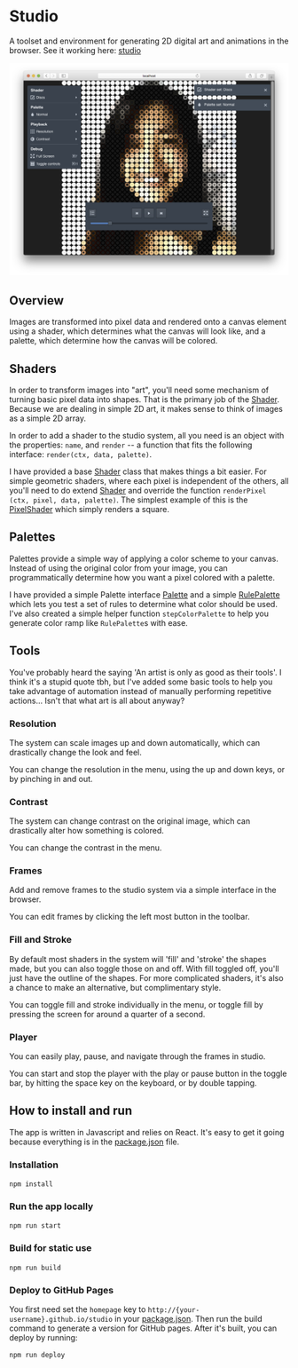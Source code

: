 # Studio

A toolset and environment for generating 2D digital art and animations in the browser. See it working here: [studio](http://blog.zmitri.com/studio)

![A screenshot of the environment](screenshot.png)

## Overview

Images are transformed into pixel data and rendered onto a canvas element using a shader, which determines what the canvas will look like, and a palette, which determine how the canvas will be colored.

## Shaders

In order to transform images into "art", you'll need some mechanism of turning basic pixel data into shapes. That is the primary job of the [Shader](https://en.wikipedia.org/wiki/Shader). Because we are dealing in simple 2D art, it makes sense to think of images as a simple 2D array.

In order to add a shader to the studio system, all you need is an object with the properties: `name`, and `render` -- a function that fits the following interface: `render(ctx, data, palette)`.

I have provided a base [Shader](src/Shaders/Shader.js) class that makes things a bit easier. For simple geometric shaders, where each pixel is independent of the others, all you'll need to do extend [Shader](src/Shaders/Shader.js) and override the function `renderPixel (ctx, pixel, data, palette)`. The simplest example of this is the [PixelShader](src/Shaders/PixelShader.js) which simply renders a square.

## Palettes

Palettes provide a simple way of applying a color scheme to your canvas. Instead of using the original color from your image, you can programmatically determine how you want a pixel colored with a palette.

I have provided a simple Palette interface [Palette](src/Palettes/Palette.js) and a simple [RulePalette](src/Palettes/RulePalette.js) which lets you test a set of rules to determine what color should be used. I've also created a simple helper function `stepColorPalette` to help you generate color ramp like `RulePalette`s with ease.

## Tools

You've probably heard the saying 'An artist is only as good as their tools'. I think it's a stupid quote tbh, but I've added some basic tools to help you take advantage of automation instead of manually performing repetitive actions... Isn't that what art is all about anyway?

### Resolution

The system can scale images up and down automatically, which can drastically change the look and feel.

You can change the resolution in the menu, using the up and down keys, or by pinching in and out.

### Contrast

The system can change contrast on the original image, which can drastically alter how something is colored.

You can change the contrast in the menu.

### Frames

Add and remove frames to the studio system via a simple interface in the browser.

You can edit frames by clicking the left most button in the toolbar.

### Fill and Stroke

By default most shaders in the system will 'fill' and 'stroke' the shapes made, but you can also toggle those on and off. With fill toggled off, you'll just have the outline of the shapes. For more complicated shaders, it's also a chance to make an alternative, but complimentary style.

You can toggle fill and stroke individually in the menu, or toggle fill by pressing the screen for around a quarter of a second.

### Player

You can easily play, pause, and navigate through the frames in studio.

You can start and stop the player with the play or pause button in the toggle bar, by hitting the space key on the keyboard, or by double tapping.

## How to install and run

The app is written in Javascript and relies on React. It's easy to get it going because everything is in the [package.json](package.json) file.

### Installation

```
npm install
```

### Run the app locally

```
npm run start
```

### Build for static use

```
npm run build
```

### Deploy to GitHub Pages
You first need set the `homepage` key to `http://{your-username}.github.io/studio` in your [package.json](package.json). Then run the build command to generate a version for GitHub pages. After it's built, you can deploy by running:

```
npm run deploy
```
